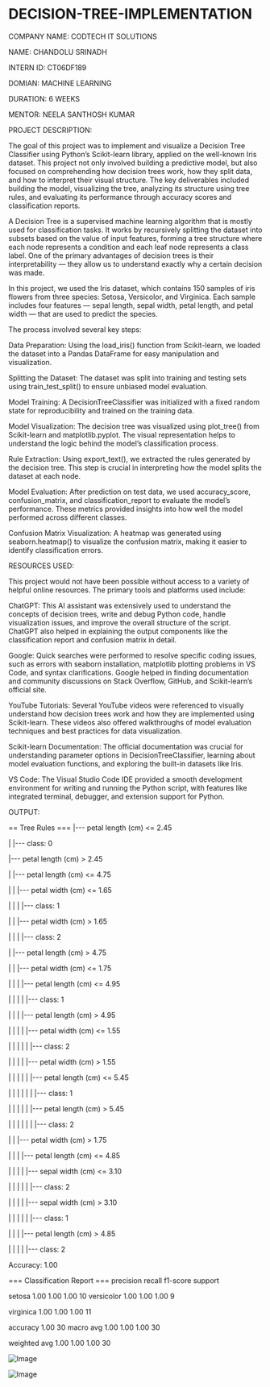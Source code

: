 # DECISION-TREE-IMPLEMENTATION

COMPANY NAME: CODTECH IT SOLUTIONS

NAME: CHANDOLU SRINADH

INTERN ID: CT06DF189

DOMIAN: MACHINE LEARNING

DURATION: 6 WEEKS

MENTOR: NEELA SANTHOSH KUMAR

PROJECT DESCRIPTION:

The goal of this project was to implement and visualize a Decision Tree Classifier using Python’s Scikit-learn library, applied on the well-known Iris dataset. This project not only involved building a predictive model, but also focused on comprehending how decision trees work, how they split data, and how to interpret their visual structure. The key deliverables included building the model, visualizing the tree, analyzing its structure using tree rules, and evaluating its performance through accuracy scores and classification reports.

A Decision Tree is a supervised machine learning algorithm that is mostly used for classification tasks. It works by recursively splitting the dataset into subsets based on the value of input features, forming a tree structure where each node represents a condition and each leaf node represents a class label. One of the primary advantages of decision trees is their interpretability — they allow us to understand exactly why a certain decision was made.

In this project, we used the Iris dataset, which contains 150 samples of iris flowers from three species: Setosa, Versicolor, and Virginica. Each sample includes four features — sepal length, sepal width, petal length, and petal width — that are used to predict the species.

The process involved several key steps:

Data Preparation: Using the load_iris() function from Scikit-learn, we loaded the dataset into a Pandas DataFrame for easy manipulation and visualization.

Splitting the Dataset: The dataset was split into training and testing sets using train_test_split() to ensure unbiased model evaluation.

Model Training: A DecisionTreeClassifier was initialized with a fixed random state for reproducibility and trained on the training data.

Model Visualization: The decision tree was visualized using plot_tree() from Scikit-learn and matplotlib.pyplot. The visual representation helps to understand the logic behind the model’s classification process.

Rule Extraction: Using export_text(), we extracted the rules generated by the decision tree. This step is crucial in interpreting how the model splits the dataset at each node.

Model Evaluation: After prediction on test data, we used accuracy_score, confusion_matrix, and classification_report to evaluate the model’s performance. These metrics provided insights into how well the model performed across different classes.

Confusion Matrix Visualization: A heatmap was generated using seaborn.heatmap() to visualize the confusion matrix, making it easier to identify classification errors.

RESOURCES USED:

This project would not have been possible without access to a variety of helpful online resources. The primary tools and platforms used include:

ChatGPT: This AI assistant was extensively used to understand the concepts of decision trees, write and debug Python code, handle visualization issues, and improve the overall structure of the script. ChatGPT also helped in explaining the output components like the classification report and confusion matrix in detail.

Google: Quick searches were performed to resolve specific coding issues, such as errors with seaborn installation, matplotlib plotting problems in VS Code, and syntax clarifications. Google helped in finding documentation and community discussions on Stack Overflow, GitHub, and Scikit-learn’s official site.

YouTube Tutorials: Several YouTube videos were referenced to visually understand how decision trees work and how they are implemented using Scikit-learn. These videos also offered walkthroughs of model evaluation techniques and best practices for data visualization.

Scikit-learn Documentation: The official documentation was crucial for understanding parameter options in DecisionTreeClassifier, learning about model evaluation functions, and exploring the built-in datasets like Iris.

VS Code: The Visual Studio Code IDE provided a smooth development environment for writing and running the Python script, with features like integrated terminal, debugger, and extension support for Python.

OUTPUT:

== Tree Rules === |--- petal length (cm) <= 2.45

| |--- class: 0

|--- petal length (cm) > 2.45

| |--- petal length (cm) <= 4.75

| | |--- petal width (cm) <= 1.65

| | | |--- class: 1

| | |--- petal width (cm) > 1.65

| | | |--- class: 2

| |--- petal length (cm) > 4.75

| | |--- petal width (cm) <= 1.75

| | | |--- petal length (cm) <= 4.95

| | | | |--- class: 1

| | | |--- petal length (cm) > 4.95

| | | | |--- petal width (cm) <= 1.55

| | | | | |--- class: 2

| | | | |--- petal width (cm) > 1.55

| | | | | |--- petal length (cm) <= 5.45

| | | | | | |--- class: 1

| | | | | |--- petal length (cm) > 5.45

| | | | | | |--- class: 2

| | |--- petal width (cm) > 1.75

| | | |--- petal length (cm) <= 4.85

| | | | |--- sepal width (cm) <= 3.10

| | | | | |--- class: 2

| | | | |--- sepal width (cm) > 3.10

| | | | | |--- class: 1

| | | |--- petal length (cm) > 4.85

| | | | |--- class: 2

Accuracy: 1.00

=== Classification Report === precision recall f1-score support

  setosa       1.00      1.00      1.00        10
versicolor 1.00 1.00 1.00 9

virginica 1.00 1.00 1.00 11

accuracy                           1.00        30
macro avg 1.00 1.00 1.00 30

weighted avg 1.00 1.00 1.00 30


![Image](https://github.com/user-attachments/assets/536789b6-845f-42a0-85f3-48941656f0d3)

![Image](https://github.com/user-attachments/assets/307bc6e5-8337-4f3b-9191-4446560bf03e)
